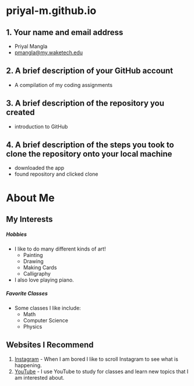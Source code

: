 # priyal-m.github.io

## 1. Your name and email address
* Priyal Mangla
* pmangla@my.waketech.edu

## 2. A brief description of your GitHub account
* A compilation of my coding assignments 
 
## 3. A brief description of the repository you created
* introduction to GitHub

## 4. A brief description of the steps you took to clone the repository onto your local machine
* downloaded the app
* found repository and clicked clone
 

# About Me
## My Interests
##### Hobbies
* I like to do many different kinds of art!
	* Painting
	* Drawing
	* Making Cards
	* Calligraphy
* I also love playing piano.
##### Favorite Classes
* Some classes I like include:
	* Math
	* Computer Science
	* Physics
## Websites I Recommend
1. [Instagram](https://www.instagram.com) - When I am bored I like to scroll Instagram to see what is happening. 
2. [YouTube](https://www.youtube.com) - I use YouTube to study for classes and learn new topics that I am interested about.